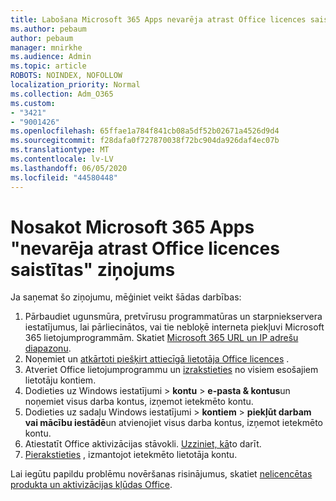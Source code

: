 ```yaml
---
title: Labošana Microsoft 365 Apps nevarēja atrast Office licences saistīto ziņojumu
ms.author: pebaum
author: pebaum
manager: mnirkhe
ms.audience: Admin
ms.topic: article
ROBOTS: NOINDEX, NOFOLLOW
localization_priority: Normal
ms.collection: Adm_O365
ms.custom:
- "3421"
- "9001426"
ms.openlocfilehash: 65ffae1a784f841cb08a5df52b02671a4526d9d4
ms.sourcegitcommit: f28dafa0f727870038f72bc904da926daf4ec07b
ms.translationtype: MT
ms.contentlocale: lv-LV
ms.lasthandoff: 06/05/2020
ms.locfileid: "44580448"
---
```

# <a name="fixing-the-microsoft-365-apps-couldnt-find-office-licenses-associated-message"></a>Nosakot Microsoft 365 Apps "nevarēja atrast Office licences saistītas" ziņojums

Ja saņemat šo ziņojumu, mēģiniet veikt šādas darbības:

1. Pārbaudiet ugunsmūra, pretvīrusu programmatūras un starpniekservera iestatījumus, lai pārliecinātos, vai tie nebloķē interneta piekļuvi Microsoft 365 lietojumprogrammām. Skatiet [Microsoft 365 URL un IP adrešu diapazonu](https://docs.microsoft.com/office365/enterprise/urls-and-ip-address-ranges).
2. Noņemiet un [atkārtoti piešķirt attiecīgā lietotāja Office licences](https://docs.microsoft.com/microsoft-365/admin/manage/assign-licenses-to-users) . 
3. Atveriet Office lietojumprogrammu un [izrakstieties](https://support.office.com/article/5a20dc11-47e9-4b6f-945d-478cb6d92071) no visiem esošajiem lietotāju kontiem.
4. Dodieties uz Windows iestatījumi > **kontu**  >  **e-pasta & kontus**un noņemiet visus darba kontus, izņemot ietekmēto kontu.
5. Dodieties uz sadaļu Windows iestatījumi > **kontiem**  >  **piekļūt darbam vai mācību iestādē**un atvienojiet visus darba kontus, izņemot ietekmēto kontu.
6. Atiestatīt Office aktivizācijas stāvokli. [Uzziniet, kā](https://docs.microsoft.com/office365/troubleshoot/activation/reset-office-365-proplus-activation-state)to darīt.
7. [Pierakstieties](https://support.office.com/article/628ea040-f265-49de-b986-be09c3ebf8a9) , izmantojot ietekmēto lietotāja kontu.

Lai iegūtu papildu problēmu novēršanas risinājumus, skatiet [nelicencētas produkta un aktivizācijas kļūdas Office](https://support.office.com/Article/0d23d3c0-c19c-4b2f-9845-5344fedc4380).